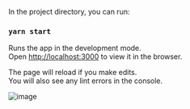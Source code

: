 In the project directory, you can run:

### `yarn start`

Runs the app in the development mode.\
Open [http://localhost:3000](http://localhost:3000) to view it in the browser.

The page will reload if you make edits.\
You will also see any lint errors in the console.

![image](https://github.com/nikhil6225/Weather-forecasting-app/assets/113876320/4921e3cc-80ee-445c-8a5a-876262bcb1ea)
